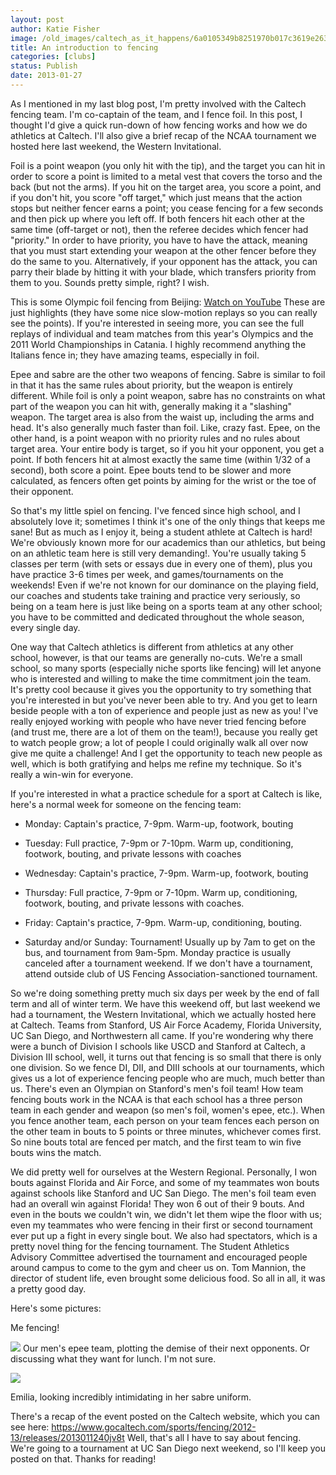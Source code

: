 ```yaml
---
layout: post
author: Katie Fisher
image: /old_images/caltech_as_it_happens/6a0105349b8251970b017c3619e263970b.jpg
title: An introduction to fencing
categories: [clubs]
status: Publish
date: 2013-01-27
---
```


As I mentioned in my last blog post, I'm pretty involved with the Caltech fencing team. I'm co-captain of the team, and I fence foil. In this post, I thought I'd give a quick run-down of how fencing works and how we do athletics at Caltech. I'll also give a brief recap of the NCAA tournament we hosted here last weekend, the Western Invitational.

Foil is a point weapon (you only hit with the tip), and the target you can hit in order to score a point is limited to a metal vest that covers the torso and the back (but not the arms). If you hit on the target area, you score a point, and if you don't hit, you score "off target," which just means that the action stops but neither fencer earns a point; you cease fencing for a few seconds and then pick up where you left off. If both fencers hit each other at the same time (off-target or not), then the referee decides which fencer had "priority." In order to have priority, you have to have the attack, meaning that you must start extending your weapon at the other fencer before they do the same to you. Alternatively, if your opponent has the attack, you can parry their blade by hitting it with your blade, which transfers priority from them to you. Sounds pretty simple, right? I wish.

This is some Olympic foil fencing from Beijing:
[Watch on YouTube](https://www.youtube.com/watch?v=GYw20ktA6Qw)
 These are just highlights (they have some nice slow-motion replays so you can really see the points). If you're interested in seeing more, you can see the full replays of individual and team matches from this year's Olympics and the 2011 World Championships in Catania. I highly recommend anything the Italians fence in; they have amazing teams, especially in foil.

Epee and sabre are the other two weapons of fencing. Sabre is similar to foil in that it has the same rules about priority, but the weapon is entirely different. While foil is only a point weapon, sabre has no constraints on what part of the weapon you can hit with, generally making it a "slashing" weapon. The target area is also from the waist up, including the arms and head. It's also generally much faster than foil. Like, crazy fast. 
Epee, on the other hand, is a point weapon with no priority rules and no rules about target area. Your entire body is target, so if you hit your opponent, you get a point. If both fencers hit at almost exactly the same time (within 1/32 of a second), both score a point. Epee bouts tend to be slower and more calculated, as fencers often get points by aiming for the wrist or the toe of their opponent.

So that's my little spiel on fencing. I've fenced since high school, and I absolutely love it; sometimes I think it's one of the only things that keeps me sane! But as much as I enjoy it, being a student athlete at Caltech is hard! We're obviously known more for our academics than our athletics, but being on an athletic team here is still very demanding!. You're usually taking 5 classes per term (with sets or essays due in every one of them), plus you have practice 3-6 times per week, and games/tournaments on the weekends! Even if we're not known for our dominance on the playing field, our coaches and students take training and practice very seriously, so being on a team here is just like being on a sports team at any other school; you have to be committed and dedicated throughout the whole season, every single day.

One way that Caltech athletics is different from athletics at any other school, however, is that our teams are generally no-cuts. We're a small school, so many sports (especially niche sports like fencing) will let anyone who is interested and willing to make the time commitment join the team. It's pretty cool because it gives you the opportunity to try something that you're interested in but you've never been able to try. And you get to learn beside people with a ton of experience and people just as new as you! I've really enjoyed working with people who have never tried fencing before (and trust me, there are a lot of them on the team!), because you really get to watch people grow; a lot of people I could originally walk all over now give me quite a challenge! And I get the opportunity to teach new people as well, which is both gratifying and helps me refine my technique. So it's really a win-win for everyone.

If you're interested in what a practice schedule for a sport at Caltech is like, here's a normal week for someone on the fencing team:

- Monday: Captain's practice, 7-9pm. Warm-up, footwork, bouting
- Tuesday: Full practice, 7-9pm or 7-10pm. Warm up, conditioning, footwork, bouting, and private lessons with coaches
- Wednesday: Captain's practice, 7-9pm. Warm-up, footwork, bouting
- Thursday: Full practice, 7-9pm or 7-10pm. Warm up, conditioning, footwork, bouting, and private lessons with coaches.

- Friday: Captain's practice, 7-9pm. Warm-up, conditioning, bouting.

- Saturday and/or Sunday: Tournament! Usually up by 7am to get on the bus, and tournament from 9am-5pm. Monday practice is usually canceled after a tournament weekend. If we don't have a tournament, attend outside club of US Fencing Association-sanctioned tournament.

So we're doing something pretty much six days per week by the end of fall term and all of winter term. We have this weekend off, but last weekend we had a tournament, the Western Invitational, which we actually hosted here at Caltech. Teams from Stanford, US Air Force Academy, Florida University, UC San Diego, and Northwestern all came. If you're wondering why there were a bunch of Division I schools like USCD and Stanford at Caltech, a Division III school, well, it turns out that fencing is so small that there is only one division. So we fence DI, DII, and DIII schools at our tournaments, which gives us a lot of experience fencing people who are much, much better than us. There's even an Olympian on Stanford's men's foil team!
How team fencing bouts work in the NCAA is that each school has a three person team in each gender and weapon (so men's foil, women's epee, etc.). When you fence another team, each person on your team fences each person on the other team in bouts to 5 points or three minutes, whichever comes first. So nine bouts total are fenced per match, and the first team to win five bouts wins the match.

We did pretty well for ourselves at the Western Regional. Personally, I won bouts against Florida and Air Force, and some of my teammates won bouts against schools like Stanford and UC San Diego. The men's foil team even had an overall win against Florida! They won 6 out of their 9 bouts. And even in the bouts we couldn't win, we didn't let them wipe the floor with us; even my teammates who were fencing in their first or second tournament ever put up a fight in every single bout. We also had spectators, which is a pretty novel thing for the fencing tournament. The Student Athletics Advisory Committee advertised the tournament and encouraged people around campus to come to the gym and cheer us on. Tom Mannion, the director of student life, even brought some delicious food. So all in all, it was a pretty good day.

Here's some pictures:

Me fencing!


![](/old_images/caltech_as_it_happens/6a0105349b8251970b017c3619e36d970b.jpg)
Our men's epee team, plotting the demise of their next opponents. Or discussing what they want for lunch. I'm not sure.


![](/old_images/caltech_as_it_happens/6a0105349b8251970b017d4048e20a970c.jpg)

Emilia, looking incredibly intimidating in her sabre uniform.

There's a recap of the event posted on the Caltech website, which you can see here: https://www.gocaltech.com/sports/fencing/2012-13/releases/2013011240jv8t
Well, that's all I have to say about fencing. We're going to a tournament at UC San Diego next weekend, so I'll keep you posted on that. Thanks for reading!

